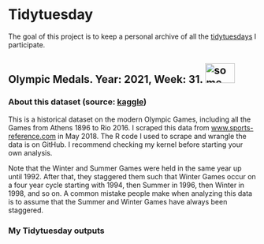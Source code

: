 
<!-- README.md is generated from README.Rmd. Please edit that file -->

# Tidytuesday

<!-- badges: start -->
<!-- badges: end -->

The goal of this project is to keep a personal archive of all the
[tidytuesdays](https://github.com/rfordatascience/tidytuesday) I
participate.

## Olympic Medals. Year: 2021, Week: 31. <img src="https://upload.wikimedia.org/wikipedia/commons/5/55/Olympic_rings_with_transparent_rims.svg" alt="some text" width=60 height=40>

### About this dataset (source: [kaggle](https://www.kaggle.com/heesoo37/120-years-of-olympic-history-athletes-and-results))

This is a historical dataset on the modern Olympic Games, including all
the Games from Athens 1896 to Rio 2016. I scraped this data from
www.sports-reference.com in May 2018. The R code I used to scrape and
wrangle the data is on GitHub. I recommend checking my kernel before
starting your own analysis.

Note that the Winter and Summer Games were held in the same year up
until 1992. After that, they staggered them such that Winter Games occur
on a four year cycle starting with 1994, then Summer in 1996, then
Winter in 1998, and so on. A common mistake people make when analyzing
this data is to assume that the Summer and Winter Games have always been
staggered.

### My Tidytuesday outputs
